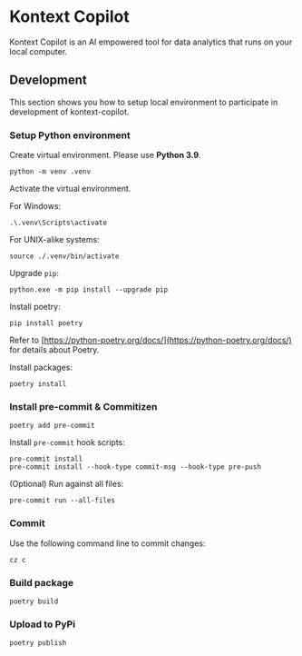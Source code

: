 # Kontext Copilot

Kontext Copilot is an AI empowered tool for data analytics that runs on your local computer.

## Development

This section shows you how to setup local environment to participate in development of kontext-copilot.

### Setup Python environment

Create virtual environment. Please use **Python 3.9**.

```
python -m venv .venv
```

Activate the virtual environment.

For Windows:
```
.\.venv\Scripts\activate
```

For UNIX-alike systems:
```
source ./.venv/bin/activate
```

Upgrade `pip`:
```
python.exe -m pip install --upgrade pip
```

Install poetry:
```
pip install poetry
```

Refer to [https://python-poetry.org/docs/](https://python-poetry.org/docs/) for details about Poetry.

Install packages:
```
poetry install
```

### Install pre-commit & Commitizen

```
poetry add pre-commit
```

Install `pre-commit` hook scripts:
```
pre-commit install
pre-commit install --hook-type commit-msg --hook-type pre-push
```

(Optional) Run against all files:
```
pre-commit run --all-files
```

### Commit
Use the following command line to commit changes:
```
cz c
```

### Build package

```
poetry build
```

### Upload to PyPi

```
poetry publish
```

